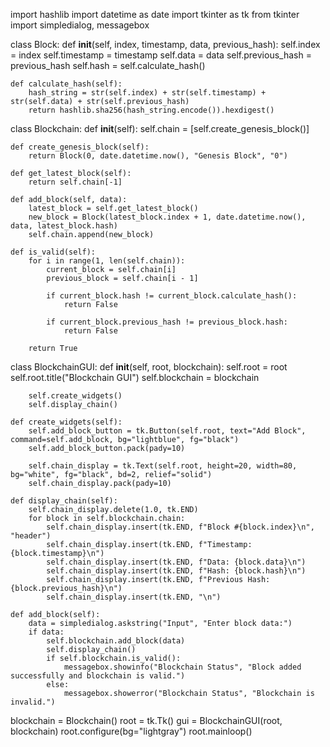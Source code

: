 import hashlib
import datetime as date
import tkinter as tk
from tkinter import simpledialog, messagebox

class Block:
    def __init__(self, index, timestamp, data, previous_hash):
        self.index = index
        self.timestamp = timestamp
        self.data = data
        self.previous_hash = previous_hash
        self.hash = self.calculate_hash()
        
    def calculate_hash(self):
        hash_string = str(self.index) + str(self.timestamp) + str(self.data) + str(self.previous_hash)
        return hashlib.sha256(hash_string.encode()).hexdigest()

class Blockchain:
    def __init__(self):
        self.chain = [self.create_genesis_block()]

    def create_genesis_block(self):
        return Block(0, date.datetime.now(), "Genesis Block", "0")

    def get_latest_block(self):
        return self.chain[-1]

    def add_block(self, data):
        latest_block = self.get_latest_block()
        new_block = Block(latest_block.index + 1, date.datetime.now(), data, latest_block.hash)
        self.chain.append(new_block)

    def is_valid(self):
        for i in range(1, len(self.chain)):
            current_block = self.chain[i]
            previous_block = self.chain[i - 1]

            if current_block.hash != current_block.calculate_hash():
                return False

            if current_block.previous_hash != previous_block.hash:
                return False

        return True

class BlockchainGUI:
    def __init__(self, root, blockchain):
        self.root = root
        self.root.title("Blockchain GUI")
        self.blockchain = blockchain

        self.create_widgets()
        self.display_chain()

    def create_widgets(self):
        self.add_block_button = tk.Button(self.root, text="Add Block", command=self.add_block, bg="lightblue", fg="black")
        self.add_block_button.pack(pady=10)

        self.chain_display = tk.Text(self.root, height=20, width=80, bg="white", fg="black", bd=2, relief="solid")
        self.chain_display.pack(pady=10)

    def display_chain(self):
        self.chain_display.delete(1.0, tk.END)
        for block in self.blockchain.chain:
            self.chain_display.insert(tk.END, f"Block #{block.index}\n", "header")
            self.chain_display.insert(tk.END, f"Timestamp: {block.timestamp}\n")
            self.chain_display.insert(tk.END, f"Data: {block.data}\n")
            self.chain_display.insert(tk.END, f"Hash: {block.hash}\n")
            self.chain_display.insert(tk.END, f"Previous Hash: {block.previous_hash}\n")
            self.chain_display.insert(tk.END, "\n")

    def add_block(self):
        data = simpledialog.askstring("Input", "Enter block data:")
        if data:
            self.blockchain.add_block(data)
            self.display_chain()
            if self.blockchain.is_valid():
                messagebox.showinfo("Blockchain Status", "Block added successfully and blockchain is valid.")
            else:
                messagebox.showerror("Blockchain Status", "Blockchain is invalid.")


blockchain = Blockchain()
root = tk.Tk()
gui = BlockchainGUI(root, blockchain)
root.configure(bg="lightgray")
root.mainloop()

